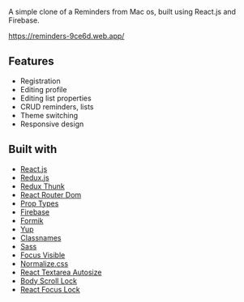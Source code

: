 A simple clone of a Reminders from Mac os, built using React.js and Firebase.

https://reminders-9ce6d.web.app/

## Features
- Registration
- Editing profile
- Editing list properties
- CRUD reminders, lists
- Theme switching
- Responsive design

  
## Built with
- [React.js](https://github.com/facebook/react)
- [Redux.js](https://github.com/reduxjs/redux)
- [Redux Thunk](https://github.com/reduxjs/redux-thunk)
- [React Router Dom](https://github.com/ReactTraining/react-router)
- [Prop Types](https://github.com/facebook/prop-types)
- [Firebase](https://firebase.google.com/)
- [Formik](https://github.com/formium/formik)
- [Yup](https://github.com/jquense/yup)
- [Classnames](https://www.npmjs.com/package/classnames)
- [Sass](https://github.com/sass/sass)
- [Focus Visible](https://github.com/WICG/focus-visible)
- [Normalize.css](https://github.com/necolas/normalize.css/)
- [React Textarea Autosize](https://github.com/Andarist/react-textarea-autosize)
- [Body Scroll Lock](https://github.com/willmcpo/body-scroll-lock)
- [React Focus Lock](https://github.com/theKashey/react-focus-lock)
